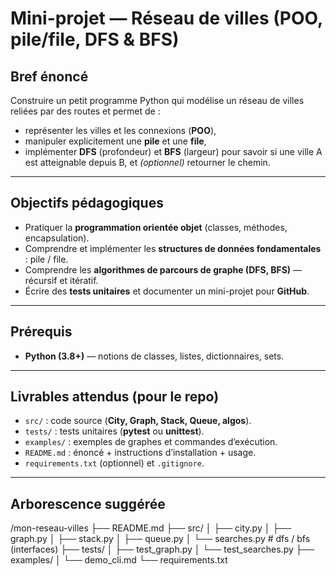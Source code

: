 # Mini-projet — Réseau de villes (POO, pile/file, DFS & BFS)

## Bref énoncé
Construire un petit programme Python qui modélise un réseau de villes reliées par des routes et permet de :
- représenter les villes et les connexions (**POO**),
- manipuler explicitement une **pile** et une **file**,
- implémenter **DFS** (profondeur) et **BFS** (largeur) pour savoir si une ville A est atteignable depuis B, et *(optionnel)* retourner le chemin.

---

## Objectifs pédagogiques
- Pratiquer la **programmation orientée objet** (classes, méthodes, encapsulation).
- Comprendre et implémenter les **structures de données fondamentales** : pile / file.
- Comprendre les **algorithmes de parcours de graphe (DFS, BFS)** — récursif et itératif.
- Écrire des **tests unitaires** et documenter un mini-projet pour **GitHub**.

---

## Prérequis
- **Python (3.8+)** — notions de classes, listes, dictionnaires, sets.

---

## Livrables attendus (pour le repo)
- `src/` : code source (**City, Graph, Stack, Queue, algos**).
- `tests/` : tests unitaires (**pytest** ou **unittest**).
- `examples/` : exemples de graphes et commandes d’exécution.
- `README.md` : énoncé + instructions d’installation + usage.
- `requirements.txt` (optionnel) et `.gitignore`.

---

## Arborescence suggérée
/mon-reseau-villes
├── README.md
├── src/
│   ├── city.py
│   ├── graph.py
│   ├── stack.py
│   ├── queue.py
│   └── searches.py   # dfs / bfs (interfaces)
├── tests/
│   ├── test_graph.py
│   └── test_searches.py
├── examples/
│   └── demo_cli.md
└── requirements.txt
